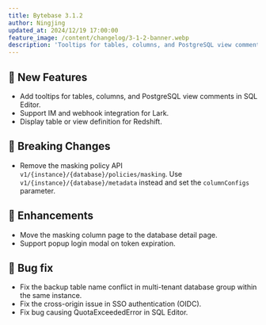 ```yaml
---
title: Bytebase 3.1.2
author: Ningjing
updated_at: 2024/12/19 17:00:00
feature_image: /content/changelog/3-1-2-banner.webp
description: 'Tooltips for tables, columns, and PostgreSQL view comments in SQL Editor'
---
```


## 🚀 New Features

- Add tooltips for tables, columns, and PostgreSQL view comments in SQL Editor.
- Support IM and webhook integration for Lark.
- Display table or view definition for Redshift.

## 🔔 Breaking Changes

- Remove the masking policy API `v1/{instance}/{database}/policies/masking`. Use `v1/{instance}/{database}/metadata` instead and set the `columnConfigs` parameter.

## 🎄 Enhancements

- Move the masking column page to the database detail page.
- Support popup login modal on token expiration.

## 🐞 Bug fix

- Fix the backup table name conflict in multi-tenant database group within the same instance.
- Fix the cross-origin issue in SSO authentication (OIDC).
- Fix bug causing QuotaExceededError in SQL Editor.

<IncludeBlock url="/docs/get-started/install/install-upgrade"></IncludeBlock>
